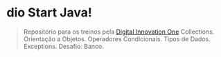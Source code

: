 # dio Start Java!

> Repositório para os treinos pela [Digital Innovation One](https://web.dio.me/)
> Collections.
> Orientação a Objetos.
> Operadores Condicionais.
> Tipos de Dados.
> Exceptions.
> Desafio: Banco.
